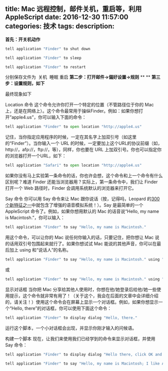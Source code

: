 title: Mac 远程控制，邮件关机，重启等，利用AppleScript
date: 2016-12-30 11:57:00
categories: 技术
tags: 
description:
---
**首先：开关机动作**



```python
tell application "Finder" to shut down

tell application "Finder" to sleep

tell application "Finder" to restart 
```

分别保存文件为  关机  睡眠 重启
**第二步：打开邮件->偏好设置->规则**
**
**
**第三步：设置规则，如下**
![]()

最终现象如下
![]()



Location 命令
这个命令允许你打开一个特定的位置（不管路径位于你的 Mac 上，还是在网络上）。这个命令最常用于操纵Finder。例如：如果你想打开”apple4.us”，你可以输入下面的命令：



```python
tell application "Finder" to open location "http://apple4.us"
```


记住，当你指定应用程序的时候，一定在其名字上加双引号（如这里的“Finder”）。当你输入一个 URL 的时候，一定要加上这个URL的协议前缀（如，http://，afp://，ftp://，等），同样，你也要在 URL 上加双引号。你也可以指定你的浏览器打开一个URL，如下：


```python
tell application "Safari" to open location "http://apple4.us"
```

如果你没有马上实验第一条命令的话，你也许会想，这个命令和上一个命令有什么区别呢？难道 Finder 还能当浏览器用？实际上，第一条命令中，我们让 Finder 打开一个 Web 路径时，Finder 会调用系统默认的浏览器来打开它。

Say 命令
你可以用 Say 命令来让 Mac 跟你说话（按，记得吗，Leopard 的[300
 个新特征之一](http://www.apple.com/macosx/features/300.html#universalaccess)中就包含了增强的语音模拟系统！）。Say 是最简单的一个 AppleScript 命令了。例如，如果你想用默认的 Mac 的话音说“Hello, my name is Macintosh.”，你可以输入：


```python
tell application "Finder" to say "Hello, my name is Macintosh."

```

用这个命令，可以让你的 Mac 说任何你输入的话，只要记住，把你想让 Mac 说的话用双引号包围起来就行了。如果你想试试 Mac 能说的其他声音，你可以在最后加上 using 和“说话人”的名称。


```python
tell application "Finder" to say "Hello, my name is Macintosh." using "Bruce"

```

或


```python
tell application "Finder" to say "Hello, my name is Macintosh." using "Vicki"

```


显示对话框
当你把 Mac 分享给其他人使用时，你想在他/她登录后给他/她一些使用提示，这个命令就非常有用了！（关于这个，我会在后面的文章中会详细介绍的，请关注！）使用这个命令会在屏幕上显示一个对话框。例如，如果你想显示一个“Hello, there”的对话框，你可以使用下面这个命令：


```python
tell application "Finder" to display dialog "Hello, there."

```


运行这个脚本，一个小对话框会出现，并显示你刚才输入的问候语。



构建一个脚本
现在，让我们来使用我们已经学到的命令来显示对话框，并使用 Say 命令：


```python
tell application "Finder" to display dialog "Hello there, click OK and I will talk to you."

tell application "Finder" to say "Hello, my name is Macintosh; I like Apples."
```


